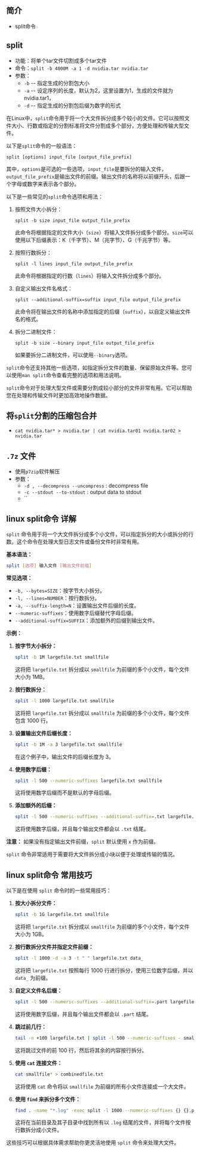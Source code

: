 ## 简介

+ split命令

## split

+ 功能：将单个tar文件切割成多个tar文件
+ 命令：`split -b 4000M -a 1 -d nvidia.tar nvidia.tar`
+ 参数：
  + `-b`  --  指定生成的分割包大小
  + `-a`  --  设定序列的长度，默认为2，这里设置为1，生成的文件就为nvidia.tar1，
  + `-d`  --  指定生成的分割包后缀为数字的形式

在Linux中，`split`命令用于将一个大文件拆分成多个较小的文件。它可以按照文件大小、行数或指定的分割标准将文件分割成多个部分，方便处理和传输大型文件。

以下是`split`命令的一般语法：

```
split [options] input_file [output_file_prefix]
```

其中，`options`是可选的一些选项，`input_file`是要拆分的输入文件，`output_file_prefix`是输出文件的前缀。输出文件的名称将以前缀开头，后跟一个字母或数字来表示各个部分。

以下是一些常见的`split`命令选项和用法：

1. 按照文件大小拆分：
   ```
   split -b size input_file output_file_prefix
   ```

   此命令将根据指定的文件大小（`size`）将输入文件拆分成多个部分。`size`可以使用以下后缀表示：K（千字节）、M（兆字节）、G（千兆字节）等。

2. 按照行数拆分：
   ```
   split -l lines input_file output_file_prefix
   ```

   此命令将根据指定的行数（`lines`）将输入文件拆分成多个部分。

3. 自定义输出文件名格式：
   ```
   split --additional-suffix=suffix input_file output_file_prefix
   ```

   此命令将在输出文件的名称中添加指定的后缀（`suffix`），以自定义输出文件名的格式。

4. 拆分二进制文件：
   ```
   split -b size --binary input_file output_file_prefix
   ```

   如果要拆分二进制文件，可以使用`--binary`选项。

`split`命令还支持其他一些选项，如指定拆分文件的数量、保留原始文件等。您可以使用`man split`命令查看完整的选项和用法说明。

`split`命令对于处理大型文件或需要分割成较小部分的文件非常有用。它可以帮助您在处理和传输文件时更加高效地操作数据。

## 将`split`分割的压缩包合并

+ `cat nvidia.tar* > nvidia.tar | cat nvidia.tar01 nvidia.tar02 > nvidia.tar`

## `.7z` 文件

+ 使用`p7zip`软件解压
+ 参数：
  + `-d , --decompress --uncompress` : decompress file
  + `-c --stdout --to-stdout` : output data to stdout
  + `` 

## linux split命令 详解

`split` 命令用于将一个大文件拆分成多个小文件，可以指定拆分的大小或拆分的行数。这个命令在处理大型日志文件或备份文件时非常有用。

**基本语法：**
```bash
split [选项] 输入文件 [输出文件前缀]
```

**常见选项：**
- `-b, --bytes=SIZE`：按字节大小拆分。
- `-l, --lines=NUMBER`：按行数拆分。
- `-a, --suffix-length=N`：设置输出文件后缀的长度。
- `--numeric-suffixes`：使用数字后缀替代字母后缀。
- `--additional-suffix=SUFFIX`：添加额外的后缀到输出文件。

**示例：**
1. **按字节大小拆分：**
   ```bash
   split -b 1M largefile.txt smallfile
   ```
   这将把 `largefile.txt` 拆分成以 `smallfile` 为前缀的多个小文件，每个文件大小为 1MB。

2. **按行数拆分：**
   ```bash
   split -l 1000 largefile.txt smallfile
   ```
   这将把 `largefile.txt` 拆分成以 `smallfile` 为前缀的多个小文件，每个文件包含 1000 行。

3. **设置输出文件后缀长度：**
   ```bash
   split -b 1M -a 3 largefile.txt smallfile
   ```
   在这个例子中，输出文件的后缀长度为 3。

4. **使用数字后缀：**
   ```bash
   split -l 500 --numeric-suffixes largefile.txt smallfile
   ```
   这将使用数字后缀而不是默认的字母后缀。

5. **添加额外的后缀：**
   ```bash
   split -l 500 --numeric-suffixes --additional-suffix=.txt largefile.txt smallfile
   ```
   这将使用数字后缀，并且每个输出文件都会以 `.txt` 结尾。

**注意：** 如果没有指定输出文件前缀，`split` 默认使用 `x` 作为前缀。

`split` 命令非常适用于需要将大文件拆分成小块以便于处理或传输的情况。

## linux split命令 常用技巧

以下是在使用 `split` 命令时的一些常用技巧：

1. **按大小拆分文件：**
   ```bash
   split -b 1G largefile.txt smallfile
   ```
   这将把 `largefile.txt` 拆分成以 `smallfile` 为前缀的多个小文件，每个文件大小为 1GB。

2. **按行数拆分文件并指定文件前缀：**
   ```bash
   split -l 1000 -d -a 3 -t " " largefile.txt data_
   ```
   这将把 `largefile.txt` 按照每行 1000 行进行拆分，使用三位数字后缀，并以 `data_` 为前缀。

3. **自定义文件名后缀：**
   ```bash
   split -l 500 --numeric-suffixes --additional-suffix=.part largefile.txt smallfile
   ```
   这将使用数字后缀，并且每个输出文件都会以 `.part` 结尾。

4. **跳过前几行：**
   ```bash
   tail -n +100 largefile.txt | split -l 500 --numeric-suffixes - smallfile
   ```
   这将跳过文件的前 100 行，然后将其余的内容按行拆分。

5. **使用 `cat` 连接文件：**
   ```bash
   cat smallfile* > combinedfile.txt
   ```
   这将使用 `cat` 命令将以 `smallfile` 为前缀的所有小文件连接成一个大文件。

6. **使用 `find` 来拆分多个文件：**
   ```bash
   find . -name "*.log" -exec split -l 1000 --numeric-suffixes {} {}.part \;
   ```
   这将在当前目录及其子目录中找到所有以 `.log` 结尾的文件，并将每个文件按行数拆分成小文件。

这些技巧可以根据具体需求帮助你更灵活地使用 `split` 命令来处理大文件。